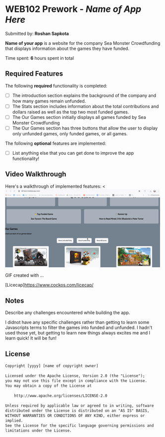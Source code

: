 # WEB102 Prework - *Name of App Here*

Submitted by: **Roshan Sapkota**

**Name of your app** is a website for the company Sea Monster Crowdfunding that displays information about the games they have funded.

Time spent: **6** hours spent in total

## Required Features

The following **required** functionality is completed:

* [ ] The introduction section explains the background of the company and how many games remain unfunded.
* [ ] The Stats section includes information about the total contributions and dollars raised as well as the top two most funded games.
* [ ] The Our Games section initially displays all games funded by Sea Monster Crowdfunding
* [ ] The Our Games section has three buttons that allow the user to display only unfunded games, only funded games, or all games.

The following **optional** features are implemented:

* [ ] List anything else that you can get done to improve the app functionality!

## Video Walkthrough

Here's a walkthrough of implemented features:
<
    <img src="GIF_WALKTHROUGH.gif" title="Video Walkthrough" width="500" alt="Video Walkthrough" />








<!-- Replace this with whatever GIF tool you used! -->
GIF created with ...  
<!-- [Licecap]https://www.cockos.com/licecap/ 
 -->
 [Licecap]https://www.cockos.com/licecap/ 


## Notes

Describe any challenges encountered while building the app.

I didnot have any specific challenges rather than getting to learn some Javascripts terms to filter the games into funded and unfunded. I hadn't used those yet, but getting to learn new things always excites me and I learn quick! It will be fun!

## License

    Copyright [yyyy] [name of copyright owner]

    Licensed under the Apache License, Version 2.0 (the "License");
    you may not use this file except in compliance with the License.
    You may obtain a copy of the License at

        http://www.apache.org/licenses/LICENSE-2.0

    Unless required by applicable law or agreed to in writing, software
    distributed under the License is distributed on an "AS IS" BASIS,
    WITHOUT WARRANTIES OR CONDITIONS OF ANY KIND, either express or implied.
    See the License for the specific language governing permissions and
    limitations under the License.
